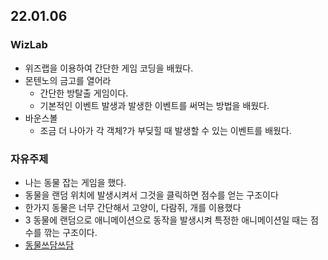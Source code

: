 ## 22.01.06

### WizLab

- 위즈랩을 이용하여 간단한 게임 코딩을 배웠다.
- 몬텐노의 금고를 열어라
  + 간단한 방탈출 게임이다.
  + 기본적인 이벤트 발생과 발생한 이벤트를 써먹는 방법을 배웠다.
- 바운스볼
  + 조금 더 나아가 각 객체?가 부딪힐 때 발생할 수 있는 이벤트를 배웠다.


### 자유주제

- 나는 동물 잡는 게임을 했다.
- 동물을 랜덤 위치에 발생시켜서 그것을 클릭하면 점수를 얻는 구조이다
- 한가지 동물은 너무 간단해서 고양이, 다람쥐, 개를 이용했다
- 3 동물에 랜덤으로 애니메이션으로 동작을 발생시켜 특정한 애니메이션일 때는 점수를 깎는 구조이다.
- [동물쓰담쓰담](https://wizlab.net/builder?pId=10de49c2-875c-50b2-9049-1d03ccd9fc67)
